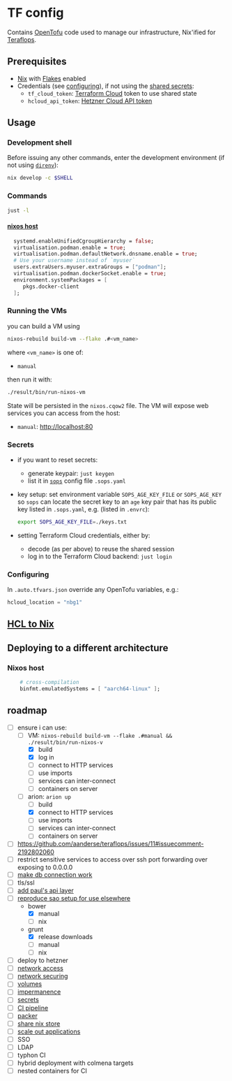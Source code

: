 # TF config

Contains [OpenTofu](https://opentofu.org/) code used to manage our infrastructure, Nix'ified for [Teraflops](https://github.com/aanderse/teraflops).

## Prerequisites

- [Nix](https://nix.dev/) with [Flakes](https://nixos.wiki/wiki/Flakes) enabled
- Credentials (see [configuring](#configuring)), if not using the [shared secrets](#secrets):
  - `tf_cloud_token`: [Terraform Cloud](https://app.terraform.io/) token to use shared state
  - `hcloud_api_token`: [Hetzner Cloud API token](https://docs.hetzner.com/cloud/api/getting-started/generating-api-token)

## Usage

### Development shell

Before issuing any other commands, enter the development environment (if not using [`direnv`](https://zero-to-flakes.com/direnv)):

```sh
nix develop -c $SHELL
```

### Commands

```sh
just -l
```

#### [nixos host](https://github.com/hercules-ci/arion/issues/122)

```nix
  systemd.enableUnifiedCgroupHierarchy = false;
  virtualisation.podman.enable = true;
  virtualisation.podman.defaultNetwork.dnsname.enable = true;
  # Use your username instead of `myuser`
  users.extraUsers.myuser.extraGroups = ["podman"];
  virtualisation.podman.dockerSocket.enable = true;
  environment.systemPackages = [
     pkgs.docker-client
  ];
```

### Running the VMs

you can build a VM using

```sh
nixos-rebuild build-vm --flake .#<vm_name>
```

where `<vm_name>` is one of:
- `manual`

then run it with:

```sh
./result/bin/run-nixos-vm
```

State will be persisted in the `nixos.cqow2` file.
The VM will expose web services you can access from the host:

- `manual`: <http://localhost:80>

### Secrets

- if you want to reset secrets:
  - generate keypair: `just keygen`
  - list it in [`sops`](https://getsops.io/) config file `.sops.yaml`
- key setup: set environment variable `SOPS_AGE_KEY_FILE` or `SOPS_AGE_KEY` so `sops` can locate the secret key to an `age` key pair that has its public key listed in `.sops.yaml`, e.g. (listed in `.envrc`):

    ```sh
    export SOPS_AGE_KEY_FILE=./keys.txt
    ```

- setting Terraform Cloud credentials, either by:
  - decode (as per above) to reuse the shared session
  - log in to the Terraform Cloud backend: `just login`

### Configuring

In `.auto.tfvars.json` override any OpenTofu variables, e.g.:

```tfvars
hcloud_location = "nbg1"
```

## [HCL to Nix](https://gist.github.com/KiaraGrouwstra/249ede6a7dfc00ea44d85bc6bdbcd875)

## Deploying to a different architecture

### Nixos host

```nix
    # cross-compilation
    binfmt.emulatedSystems = [ "aarch64-linux" ];
```

## roadmap

- [ ] ensure i can use:
  - [ ] VM: `nixos-rebuild build-vm --flake .#manual && ./result/bin/run-nixos-v`
    - [x] build
    - [x] log in
    - [ ] connect to HTTP services
    - [ ] use imports
    - [ ] services can inter-connect
    - [ ] containers on server
  - [ ] arion: `arion up`
    - [ ] build
    - [x] connect to HTTP services
    - [ ] use imports
    - [ ] services can inter-connect
    - [ ] containers on server
- [ ] https://github.com/aanderse/teraflops/issues/11#issuecomment-2192802060
- [ ] restrict sensitive services to access over ssh port forwarding over exposing to 0.0.0.0
- [ ] [make db connection work](https://code.bij1.org/bij1/bij1.erp/src/branch/main/Makefile#L18)
- [ ] tls/ssl
- [ ] [add paul's api layer](https://code.bij1.org/bij1/bij1.erp/src/branch/main/src/bij1/api/main.py)
- [ ] [reproduce sao setup for use elsewhere](https://discuss.tryton.org/t/state-of-the-dependencies-of-the-web-client/3441/8)
  - bower
    - [x] manual
    - [ ] nix
  - grunt
    - [x] release downloads
    - [ ] manual
    - [ ] nix
- [ ] deploy to hetzner
- [ ] [network access](https://codeberg.org/kiara/teraflops-poc/issues/9)
- [ ] [network securing](https://codeberg.org/kiara/teraflops-poc/issues/10)
- [ ] [volumes](https://codeberg.org/kiara/teraflops-poc/issues/5)
- [ ] [impermanence](https://codeberg.org/kiara/teraflops-poc/issues/2)
- [ ] [secrets](https://codeberg.org/kiara/teraflops-poc/issues/6)
- [ ] [CI pipeline](https://codeberg.org/kiara/teraflops-poc/issues/12)
- [ ] [packer](https://codeberg.org/kiara/teraflops-poc/issues/4)
- [ ] [share nix store](https://codeberg.org/kiara/teraflops-poc/issues/8)
- [ ] [scale out applications](./servers/)
- [ ] SSO
- [ ] LDAP
- [ ] typhon CI
- [ ] hybrid deployment with colmena targets
- [ ] nested containers for CI
